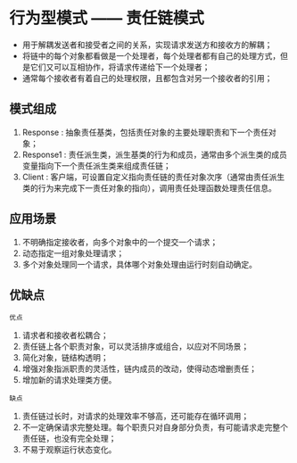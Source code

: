 # 行为型模式 —— 责任链模式

- 用于解耦发送者和接受者之间的关系，实现请求发送方和接收方的解耦；
- 将链中的每个对象都看做是一个处理者，每个处理者都有自己的处理方式，但是它们又可以互相协作，将请求传递给下一个处理者；
- 通常每个接收者有着自己的处理权限，且都包含对另一个接收者的引用；

## 模式组成

1. Response : 抽象责任基类，包括责任对象的主要处理职责和下一个责任对象；
2. Response1 : 责任派生类，派生基类的行为和成员，通常由多个派生类的成员变量指向下一个责任派生类来组成责任链；
3. Client : 客户端，可设置自定义指向责任链的责任对象次序（通常由责任派生类的行为来完成下一责任对象的指向），调用责任处理函数处理责任信息。

## 应用场景

1. 不明确指定接收者，向多个对象中的一个提交一个请求；
2. 动态指定一组对象处理请求；
3. 多个对象处理同一个请求，具体哪个对象处理由运行时刻自动确定。

## 优缺点

`优点`
1. 请求者和接收者松耦合；
2. 责任链上各个职责对象，可以灵活排序或组合，以应对不同场景；
3. 简化对象，链结构透明；
4. 增强对象指派职责的灵活性，链内成员的改动，使得动态增删责任；
5. 增加新的请求处理类方便。

`缺点`
1. 责任链过长时，对请求的处理效率不够高，还可能存在循环调用；
2. 不一定确保请求完整处理。每个职责只对自身部分负责，有可能请求走完整个责任链，也没有完全处理；
3. 不易于观察运行状态变化。



